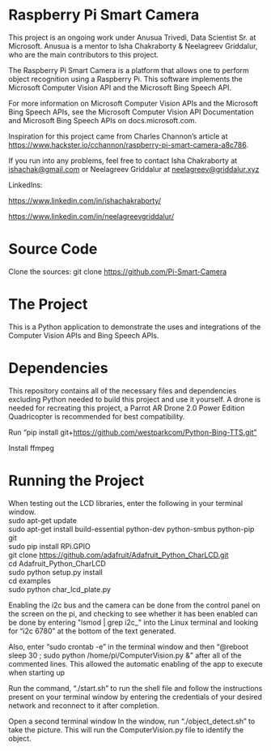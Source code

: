 # Raspberry Pi Smart Camera

This project is an ongoing work under Anusua Trivedi, Data Scientist Sr. at Microsoft. Anusua is a mentor to Isha Chakraborty & Neelagreev Griddalur, who are the main contributors to this project.

The Raspberry Pi Smart Camera is a platform that allows one to perform object recognition using a Raspberry Pi. This software implements the Microsoft Computer Vision API and the Microsoft Bing Speech API. 

For more information on Microsoft Computer Vision APIs and the Microsoft Bing Speech APIs, see the Microsoft Computer Vision API Documentation and Microsoft Bing Speech APIs on docs.microsoft.com. 

Inspiration for this project came from Charles Channon’s article at https://www.hackster.io/cchannon/raspberry-pi-smart-camera-a8c786.

If you run into any problems, feel free to contact Isha Chakraborty at ishachak@gmail.com or Neelagreev Griddalur at neelagreev@griddalur.xyz

LinkedIns: 

https://www.linkedin.com/in/ishachakraborty/

https://www.linkedin.com/in/neelagreevgriddalur/



# Source Code

Clone the sources: git clone https://github.com/Pi-Smart-Camera

# The Project
This is a Python application to demonstrate the uses and integrations of the Computer Vision APIs and Bing Speech APIs. 

# Dependencies
This repository contains all of the necessary files and dependencies excluding Python needed to build this project and use it yourself. A drone is needed for recreating this project, a Parrot AR Drone 2.0 Power Edition Quadricopter is recommended for best compatibility. 

Run “pip install git+https://github.com/westparkcom/Python-Bing-TTS.git”

Install ffmpeg 


# Running the Project 

When testing out the LCD libraries, enter the following in your terminal window. <br>
sudo apt-get update<br>
sudo apt-get install build-essential python-dev python-smbus python-pip git<br>
sudo pip install RPi.GPIO<br>
git clone https://github.com/adafruit/Adafruit_Python_CharLCD.git<br>
cd Adafruit_Python_CharLCD<br>
sudo python setup.py install<br>
cd examples<br>
sudo python char_lcd_plate.py<br>

 Enabling the i2c bus and the camera can be done from the control panel on the screen on the pi, and checking to see whether it has been enabled can be done by entering "lsmod | grep i2c_" into the Linux terminal and looking for “i2c 6780” at the bottom of the text generated. 
 
Also,  enter “sudo crontab -e” in the terminal window and then “@reboot sleep 30 ; sudo python /home/pi/ComputerVision.py &” after all of the commented lines. This allowed the automatic enabling of the app to execute when starting up

Run the command, “./start.sh” to run the shell file and follow the instructions present on your terminal window by entering the credentials of your desired network and reconnect to it after completion. 

Open a second terminal window In the window, run “./object_detect.sh” to take the picture. This will run the ComputerVision.py file to identify the object. 





